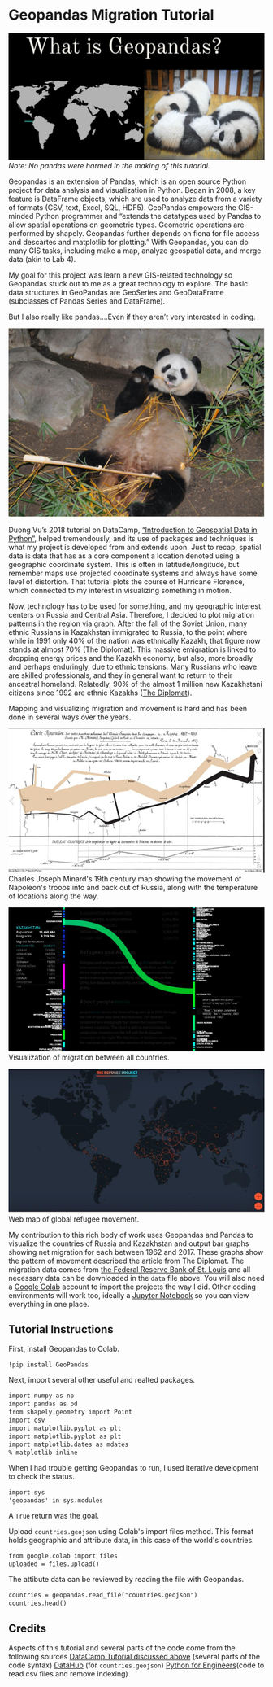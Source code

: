 # Geopandas Migration Tutorial
![](geopslide.JPG)
*Note: No pandas were harmed in the making of this tutorial.* 

Geopandas is an extension of Pandas, which is an open source Python project for data analysis and visualization in Python. Began in 2008, a key feature is DataFrame objects, which are used to analyze data from a variety of formats (CSV, text, Excel, SQL, HDF5). GeoPandas empowers the GIS-minded Python programmer and “extends the datatypes used by Pandas to allow spatial operations on geometric types. Geometric operations are performed by shapely. Geopandas further depends on fiona for file access and descartes and matplotlib for plotting.” With Geopandas, you can do many GIS tasks, including make a map, analyze geospatial data, and merge data (akin to Lab 4).

My goal for this project was learn a new GIS-related technology so Geopandas stuck out to me as a great technology to explore. The basic data structures in GeoPandas are GeoSeries and GeoDataFrame (subclasses of Pandas Series and DataFrame).

But I also really like pandas….Even if they aren’t very interested in coding.

![](geopslide2.jpg)

Duong Vu’s 2018 tutorial on DataCamp, [“Introduction to Geospatial Data in Python”](https://www.datacamp.com/community/tutorials/geospatial-data-python), helped tremendously, and its use of packages and techniques is what my project is developed from and extends upon.
Just to recap, spatial data is data that has as a core component a location denoted using a geographic coordinate system. This is often in latitude/longitude, but remember maps use projected coordinate systems and always have some level of distortion. That tutorial plots the course of Hurricane Florence, which connected to my interest in visualizing something in motion. 

Now, technology has to be used for something, and my geographic interest centers on Russia and Central Asia. Therefore, I decided to plot migration patterns in the region via graph. After the fall of the Soviet Union, many ethnic Russians in Kazakhstan immigrated to Russia, to the point where while in 1991 only 40% of the nation was ethnically Kazakh, that figure now stands at almost 70% (The Diplomat).
This massive emigration is linked to dropping energy prices and the Kazakh economy, but also, more broadly and perhaps enduringly, due to ethnic tensions. Many Russians who leave are skilled professionals, and they in general want to return to their ancestral homeland. Relatedly, 90% of the almost 1 million new Kazakhstani citizens since 1992 are ethnic Kazakhs ([The Diplomat](https://thediplomat.com/2016/02/why-are-russians-leaving-kazakhstan/)).

Mapping and visualizing migration and movement is hard and has been done in several ways over the years.

![](napoleanmap.jpg)
Charles Joseph Minard's 19th century map showing the movement of Napoleon's troops into and back out of Russia, along with the temperature of locations along the way.

![](peoplemovin.jpg)
Visualization of migration between all countries.

![](refugeeproject.jpg)
Web map of global refugee movement.

My contribution to this rich body of work uses Geopandas and Pandas to visualize the countries of Russia and Kazakhstan and output bar graphs showing net migration for each between 1962 and 2017. These graphs show the pattern of movement described the article from The Diplomat. The migration data comes from [the Federal Reserve Bank of St. Louis](https://fred.stlouisfed.org/tags/series?t=migration) and all necessary data can be downloaded in the `data` file above. You will also need a [Google Colab](https://colab.research.google.com) account to import the projects the way I did. Other coding environments will work too, ideally a [Jupyter Notebook](https://jupyter.org) so you can view everything in one place.

## Tutorial Instructions

First, install Geopandas to Colab.
```
!pip install GeoPandas
```

Next, import several other useful and realted packages.

```
import numpy as np
import pandas as pd
from shapely.geometry import Point
import csv
import matplotlib.pyplot as plt
import matplotlib.pyplot as plt
import matplotlib.dates as mdates
% matplotlib inline
```

When I had trouble getting Geopandas to run, I used iterative development to check the status.

```
import sys
'geopandas' in sys.modules
```

A `True` return was the goal.

Upload `countries.geojson` using Colab's import files method. This format holds geographic and attribute data, in this case of the world's countries.

```
from google.colab import files
uploaded = files.upload()
```

The attibute data can be reviewed by reading the file with Geopandas.

```
countries = geopandas.read_file("countries.geojson")
countries.head()
```








## Credits

Aspects of this tutorial and several parts of the code come from the following sources
[DataCamp Tutorial discussed above](https://www.datacamp.com/community/tutorials/geospatial-data-python) (several parts of the code syntax)
[DataHub](https://datahub.io/core/geo-countries) (for `countries.geojson`)
[Python for Engineers](https://www.pythonforengineers.com/introduction-to-pandas/)(code to read csv files and remove indexing)





















